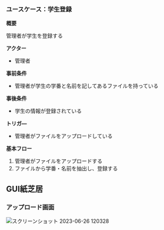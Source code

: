 ### ユースケース：学生登録

**概要**

管理者が学生を登録する

**アクター**

- 管理者

**事前条件**

- 管理者が学生の学番と名前を記してあるファイルを持っている

**事後条件**

- 学生の情報が登録されている

**トリガ―**

- 管理者がファイルをアップロードしている

**基本フロー**

1. 管理者がファイルをアップロードする
2. ファイルから学番・名前を抽出し、登録する

## GUI紙芝居
### アップロード画面
![スクリーンショット 2023-06-26 120328](https://github.com/1934372T/VYD/assets/136283427/bb6ad11f-05a0-453b-b9d8-5b824d3318e1)


